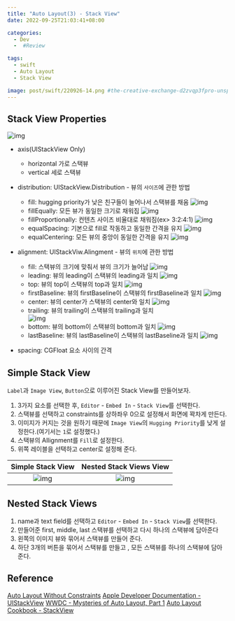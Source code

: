```yaml
---
title: "Auto Layout(3) - Stack View"
date: 2022-09-25T21:03:41+08:00

categories:
  - Dev
  -  #Review

tags:
  - swift
  - Auto Layout
  - Stack View

image: post/swift/220926-14.png #the-creative-exchange-d2zvqp3fpro-unsplash.jpg
---
```


## Stack View Properties

![img](post/swift/220926-14.png)

- axis(UIStackView Only)

  - horizontal 가로 스택뷰
  - vertical 세로 스택뷰

- distribution: UIStackView.Distribution - 뷰의 `사이즈`에 관한 방법

  - fill: hugging priority가 낮은 친구들이 늘어나서 스택뷰를 채움
    ![img](post/swift/220926-1.png)
  - fillEqually: 모든 뷰가 동일한 크기로 채워짐
    ![img](post/swift/220926-2.png)
  - fillProportionally: 컨텐츠 사이즈 비율대로 채워짐(ex> 3:2:4:1)
    ![img](post/swift/220926-3.png)
  - equalSpacing: 기본으로 fill로 작동하고 동일한 간격을 유지
    ![img](post/swift/220926-4.png)
  - equalCentering: 모든 뷰의 중앙이 동일한 간격을 유지
    ![img](post/swift/220926-5.png)

- alignment: UIStackViw.Alingment - 뷰의 `위치`에 관한 방법

  - fill: 스택뷰의 크기에 맞춰서 뷰의 크기가 늘어남
    ![img](post/swift/220926-6.png)
  - leading: 뷰의 leading이 스택뷰의 leading과 일치
    ![img](post/swift/220926-7.png)
  - top: 뷰의 top이 스택뷰의 top과 일치
    ![img](post/swift/220926-8.png)
  - firstBaseline: 뷰의 firstBaseline이 스택뷰의 firstBaseline과 일치
    ![img](post/swift/220926-9.png)
  - center: 뷰의 center가 스택뷰의 center와 일치
    ![img](post/swift/220926-10.png)
  - trailing: 뷰의 trailing이 스택뷰의 trailing과 일치  
    ![img](post/swift/220926-11.png)
  - bottom: 뷰의 bottom이 스택뷰의 bottom과 일치
    ![img](post/swift/220926-12.png)
  - lastBaseline: 뷰의 lastBaseline이 스택뷰의 lastBaseline과 일치
    ![img](post/swift/220926-13.png)

- spacing: CGFloat 요소 사이의 간격

## Simple Stack View

`Label`과 `Image View`, `Button`으로 이루어진 Stack View를 만들어보자.

1. 3가지 요소를 선택한 후, `Editor` - `Embed In` - `Stack View`를 선택한다.
2. 스택뷰를 선택하고 constraints를 상하좌우 0으로 설정해서 화면에 꽉차게 만든다.
3. 이미지가 커지는 것을 원하기 때문에 `Image View`의 `Hugging Priority`를 낮게 설정한다.(여기서는 `1`로 설정했다.)
4. 스택뷰의 Allignment를 `Fill`로 설정한다.
5. 위쪽 레이블을 선택하고 center로 설정해 준다.

|        Simple Stack View         |     Nested Stack Views View      |
| :------------------------------: | :------------------------------: |
| ![img](post/swift/220926-15.png) | ![img](post/swift/220926-16.png) |

## Nested Stack Views

1. name과 text field를 선택하고 `Editor` - `Embed In` - `Stack View`를 선택한다.
2. 만들어준 first, middle, last 스택뷰를 선택하고 다시 하나의 스택뷰에 담아준다
3. 왼쪽의 이미지 뷰와 묶어서 스택뷰를 만들어 준다.
4. 하단 3개의 버튼을 묶어서 스택뷰를 만들고 , 모든 스택뷰를 하나의 스택뷰에 담아준다.

## Reference

[Auto Layout Without Constraints](https://developer.apple.com/library/archive/documentation/UserExperience/Conceptual/AutolayoutPG/AutoLayoutWithoutConstraints.html#//apple_ref/doc/uid/TP40010853-CH8-SW1)
[Apple Developer Documentation - UIStackView](https://developer.apple.com/documentation/uikit/uistackview)
[WWDC - Mysteries of Auto Layout, Part 1](https://developer.apple.com/videos/play/wwdc2015/218/)
[Auto Layout Cookbook - StackView](https://developer.apple.com/library/archive/documentation/UserExperience/Conceptual/AutolayoutPG/LayoutUsingStackViews.html#//apple_ref/doc/uid/TP40010853-CH11-SW1)
